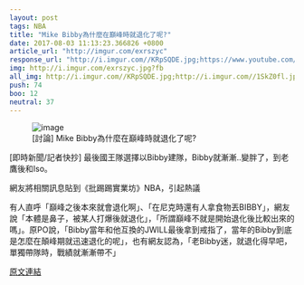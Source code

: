 ```yaml
---
layout: post
tags: NBA
title: "Mike Bibby為什麼在巔峰時就退化了呢?"
date: 2017-08-03 11:13:23.366826 +0800
article_url: "http://imgur.com/exrszyc"
response_url: "http://i.imgur.com//KRpSQDE.jpg;https://www.youtube.com//watch//v//IId7Dxss3Ds;http://i.imgur.com//1SkZ0fl.jpg"
img: http://i.imgur.com/exrszyc.jpg?fb
all_img: http://i.imgur.com//KRpSQDE.jpg;http://i.imgur.com//1SkZ0fl.jpg
push: 74
boo: 12
neutral: 37
---
```


<figure>
<img src="http://i.imgur.com/exrszyc.jpg?fb" alt="image">
<figcaption>
[討論] Mike Bibby為什麼在巔峰時就退化了呢?
</figcaption>
</figure>



[即時新聞/記者快抄] 最後國王隊選擇以Bibby建隊，Bibby就漸漸..變胖了，到老鷹後和Iso。

網友將相關訊息貼到《批踢踢實業坊》NBA，引起熱議

有人直呼「巔峰之後本來就會退化啊」、「在尼克時還有人拿食物丟BIBBY」，網友說「本體是鼻子，被某人打爆後就退化」，「所謂巔峰不就是開始退化後比較出來的嗎」。原PO說，「Bibby當年和他互換的JWILL最後拿到戒指了，當年的Bibby到底是怎麼在顛峰期就迅速退化的呢」，也有網友認為，「老Bibby迷，就退化得早吧，單獨帶隊時，戰績就漸漸帶不」

<a href = "https://www.ptt.cc/bbs/NBA/M.1501588061.A.1AE.html">原文連結</a>

